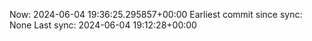 Now: 2024-06-04 19:36:25.295857+00:00 Earliest commit since sync: None Last sync: 2024-06-04 19:12:28+00:00
